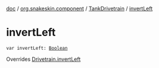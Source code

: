 [doc](../../index.md) / [org.snakeskin.component](../index.md) / [TankDrivetrain](index.md) / [invertLeft](./invert-left.md)

# invertLeft

`var invertLeft: `[`Boolean`](https://kotlinlang.org/api/latest/jvm/stdlib/kotlin/-boolean/index.html)

Overrides [Drivetrain.invertLeft](../-drivetrain/invert-left.md)

